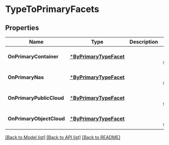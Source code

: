 # TypeToPrimaryFacets

## Properties
Name | Type | Description | Notes
------------ | ------------- | ------------- | -------------
**OnPrimaryContainer** | [***ByPrimaryTypeFacet**](by_primary_type_facet.md) |  | [optional] [default to null]
**OnPrimaryNas** | [***ByPrimaryTypeFacet**](by_primary_type_facet.md) |  | [optional] [default to null]
**OnPrimaryPublicCloud** | [***ByPrimaryTypeFacet**](by_primary_type_facet.md) |  | [optional] [default to null]
**OnPrimaryObjectCloud** | [***ByPrimaryTypeFacet**](by_primary_type_facet.md) |  | [optional] [default to null]

[[Back to Model list]](../README.md#documentation-for-models) [[Back to API list]](../README.md#documentation-for-api-endpoints) [[Back to README]](../README.md)



